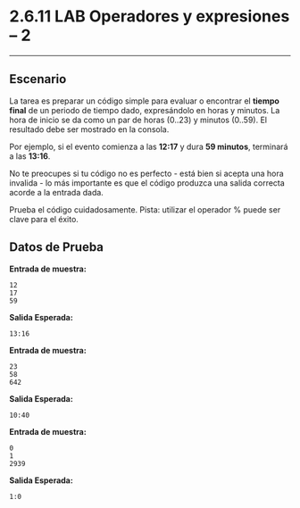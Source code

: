 
# 2.6.11  LAB Operadores y expresiones – 2

----------

## Escenario

La tarea es preparar un código simple para evaluar o encontrar el  **tiempo final**  de un periodo de tiempo dado, expresándolo en horas y minutos. La hora de inicio se da como un par de horas (0..23) y minutos (0..59). El resultado debe ser mostrado en la consola.

Por ejemplo, si el evento comienza a las  **12:17**  y dura  **59 minutos**, terminará a las  **13:16**.

No te preocupes si tu código no es perfecto - está bien si acepta una hora invalida - lo más importante es que el código produzca una salida correcta acorde a la entrada dada.

Prueba el código cuidadosamente. Pista: utilizar el operador  %  puede ser clave para el éxito.

## Datos de Prueba

**Entrada de muestra:**

```
12
17
59
```

**Salida Esperada:**

```
13:16
```

**Entrada de muestra:**

```
23
58
642
```

**Salida Esperada:**

```
10:40
```

**Entrada de muestra:**

```
0
1
2939
```

**Salida Esperada:**

```
1:0
```